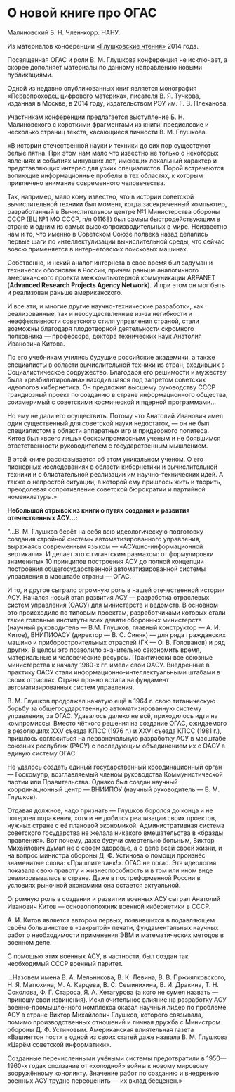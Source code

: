 # О новой книге про ОГАС

Малиновский Б. Н. Член-корр. НАНУ.

Из материалов конференции [«Глушковские чтения»](index.md) 2014 года.

Посвященная ОГАС и роли В. М. Глушкова конференция не исключает, а скорее дополняет материалы по данному направлению новыми публикациями.

Одной из недавно опубликованных книг является монография «Первопроходец цифрового материка», писателя В. Я. Тучкова, изданная в Москве, в 2014 году, издательством РЭУ им. Г. В. Плеханова.

Участникам конференции предлагается выступление Б. Н. Малиновского с короткими фрагментами из книги: предисловие и несколько страниц текста, касающиеся личности В. М. Глушкова.

«В истории отечественной науки и техники до сих пор существуют белые пятна. При этом нам мало что известно не только о некоторых явлениях и событиях минувших лет, имеющих локальный характер и представляющих интерес для узких специалистов. Порой встречаются вопиющие информационные пробелы в тех областях, к которым привлечено внимание современного человечества.

Так, например, мало кому известно, что в истории советской вычислительной техники был момент, когда засекреченный компьютер, разработанный в Вычислительном центре №1 Министерства обороны СССР (ВЦ №1 МО СССР, п/я 01168) был самым быстродействующим в стране и одним из самых высокопроизводительных в мире. Неизвестно нам и то, что именно в Советском Союзе полвека назад делались первые шаги по интеллектулизации вычислительной среды, что сейчас вовсю применяется в интернетовских поисковых машинах.

Собственно, и некий аналог интернета в свое время был задуман и технически обоснован в России, причем раньше аналогичного американского проекта межкомпьютерной коммуникации АRРАNЕТ (**Advanced Research Projects Agency Network**). И при этом он мог быть и реализован раньше американского.

И все эти, и многие другие научно-технические разработки, как реализованные, так и неосуществленные из-за негибкости и неэффективности советского стиля управления страной, стали возможны благодаря плодотворной деятельности скромного полковника — профессора, доктора технических наук Анатолия Ивановича Китова.

По его учебникам учились будущие российские академики, а также специалисты в области вычислительной техники из стран, входивших в Социалистическое содружество. Благодаря его решимости и мужеству была «реабилитирована» находившаяся под запретом советских идеологов кибернетика. Он предложил высшему руководству СССР грандиозный проект по созданию в стране информационного общества, соизмеримый с советскими космической и ядерной программами...

Но ему не дали его осуществить. Потому что Анатолий Иванович имел один существенный для советской науки недостаток, — он не был специалистом в области аппаратных игр и придворного политеса. Китов был «всего лишь» бескомпромиссным ученым и не боявшимся ответственности руководителем с государственным мышлением.

В этой книге рассказывается об этом уникальном ученом. О его пионерных исследованиях в области кибернетики и вычислительной техники и о блистательной реализации им научно-технических идей. А также о непростой ситуации, в которой ему пришлось жить и творить, преодолевая сопротивление советской бюрократии и партийной номенклатуры.»

**Небольшой отрывок из книги о путях создания и развития отечественных АСУ...:**

"...В. М. Глушков берёт на себя всю идеологическую подготовку создания стройной системы автоматизированного управления, выражаясь современным языком — «АСУшно-информационной вертикали». И делает это с гигантским размахом: от формулировки знаменитых 10 принципов построения АСУ до полной концепции построения общегосударственной автоматизированной системы управления в масштабе страны — ОГАС.

И то, и другое сыграло огромную роль в нашей отечественной истории АСУ. Начался новый этап развития АСУ — разработка отраслевых систем управления (ОАСУ) для министерств и ведомств. В основном это происходило по типовым проектам, разработчиками которых стали такие головные институты всех девяти оборонных министерств (научный руководитель — В.М. Глушков, главный конструктор — А. И. Китов), ВНИПИОАСУ (директор — В. С. Синяк) — для ряда гражданских машино и приборостроительных отраслей (ГК — О. В. Голованов) и ряд других. В целом это позволило значительно сэкономить время, материальные и человеческие ресурсы. Практически все союзные министерства к началу 1980-х гг. имели свои ОАСУ. Внедренные в практику ОАСУ стали информационно-интеллектуальными штабами в своих отраслях. Страна прочно встала на
фундамент автоматизированных систем управления.

В. М. Глушков продолжал начатую ещё в 1964 г. свою титаническую борьбу за общегосударственную автоматизированную систему управления, за ОГАС. Удавалось далеко не всё, приходилось идти на компромиссы. Вместо чёткого решения на создание ОГАС, ожидаемого в
резолюциях XXV съезда КПСС (1976 г.) и XXVI съезда КПСС (1981 г.), пришлось согласиться на первоначальную разработку АСУ в масштабе союзных республик (РАСУ) с последующим объединением их с ОАСУ в единую систему ОГАС.

Не удалось создать единый государственный координационный орган — Госкомупр, возглавляемый членом руководства Коммунистической партии или Правительства. Однако был создан научный координационный центр — ВНИИПОУ (научный руководитель — В. М. Глушков).

Отдавая должное, надо признать — Глушков боролся до конца и не потерпел поражения, хотя и не добился реализации своих проектов, нужных стране с её плановой экономикой. Административная система советского государства не желала никакого вмешательства в «бразды правления». Вот почему, даже будучи смертельно больным, Виктор Михайлович думал не о своем здоровье, а о деле всей своей жизни, и на вопрос министра обороны Д. Ф. Устинова о помощи произнёс знаменитые слова: «Пришлите танк!». ОГАС не погас. Эта идеология показала свою правоту и жизнеспособность и в том или ином виде реализовывалась в стране. Даже в постреформенной России в условиях рыночной экономики она остается актуальной.

Огромную роль в создании и развитии военных АСУ сыграл Анатолий Иванович Китов — основоположник военной кибернетики в СССР.

А. И. Китов является автором первых, появившихся в подавляющем своём большинстве в «закрытой» печати, фундаментальных научных работ о необходимости применения ЭВМ и математических методов в военном деле.

С помощью этих военных АСУ, в частности, был создан так необходимый СССР военный паритет.

...Назовем имена В. А. Мельникова, В. К. Левина, В. В. Пржиялковского, Н. Я. Матюхина, М. А. Карцева, В. С. Семинихина, В. И. Дракина, Т. Н. Соколова, Ф. Г. Староса, Я. А. Хетагурова (а кого не сумел назвать — приношу свои извинения). Исключительное влияние на разработку АСУ военно-промышленного комплекса оказал научный лидер по проблеме АСУ в стране Виктор Михайлович Глушков, которого связывала, помимо производственных отношений и личная дружба с Министром обороны Д. Ф. Устиновым. Американская влиятельная газета «Вашингтон пост» в одной из своих статей даже назвала В. М. Глушкова «Царём советской информатики».

Созданные перечисленными учёными системы предотвратили в 1950—1960-х годах сползание от «холодной» войны к новому мировому вооружённому конфликту. Значение работ по созданию и внедрению военных АСУ трудно переоценить — их вклад бесценен.»
